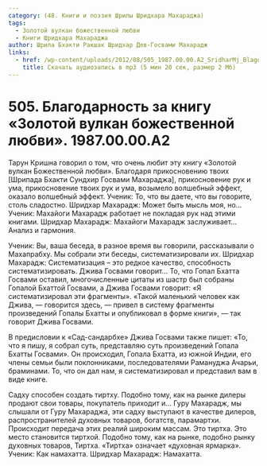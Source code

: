 ```yaml
---
category: (48. Книги и поэзия Шрилы Шридхара Махараджа)
tags:
  - Золотой вулкан божественной любви
  - Книги Шридхара Махараджа
author: Шрила Бхакти Ракшак Шридхар Дев-Госвами Махарадж
links:
  - href: /wp-content/uploads/2012/08/505_1987.00.00.A2_SridharMj_Blagodarnost_za_knigu_Zolotoy_vulkan_bojestvennoy_lyubvi.mp3
    title: Скачать аудиозапись в mp3 (5 мин 20 сек, размер 2 Мб)
---
```


# 505. Благодарность за книгу «Золотой вулкан божественной любви». 1987.00.00.A2

Тарун Кришна говорил о том, что очень любит эту книгу «Золотой вулкан Божественной любви». Благодаря прикосновению твоих [Шрипада Бхакти Сундхир Госвами Махараджа], прикосновение рук и ума, прикосновение твоих рук и ума, возымело волшебный эффект, оказало волшебный эффект. Ученик: То, что вы даете, что вы говорите, столь сладостно. Шридхар Махарадж: Может быть мысль моя, но… Ученик: Махайоги Махарадж работает не покладая рук над этими книгами. Шридхар Махарадж: Махайоги Махарадж заслуживает… Анализ и гармония.

Ученик: Вы, ваша беседа, в разное время вы говорили, рассказывали о Махапрабху. Мы собрали эти беседы, систематизировали их. Шридхар Махарадж: Систематизация – это редкое качество, способность систематизировать. Джива Госвами говорит… То, что Гопал Бхатта Госвами оставил, многочисленные цитаты из шастр был собраны Гопалой Бхаттой Госвами, а Джива Госвами говорит: «Я систематизировал эти фрагменты». «Такой маленький человек как Джива, — говорится здесь, — привел в систему фрагменты произведений Гопалы Бхатты и опубликовал в форме книги», — так говорит Джива Госвами.

В предисловии к «Сад-сандарбхе» Джива Госвами также пишет: «То, что я пишу, я собрал суть, представляю суть произведений Гопала Бхатты Госвами». Он происходил, Гопала Бхатта, из южной Индии, его члены семьи были поклонниками, последователями Рамануджа Ачарьи, браминами. То, что он дал нам, я систематизировал и представил вам в виде книге.

Садху способен создать тиртху. Подобно тому, как на рынке дилеры продают свои товары, покупатель приходит и… Гуру Махарадж, мы слышали от Гуру Махараджа, эти садху выступают в качестве дилеров, распространителей духовных товаров, богатств, парамартхи. Происходит передача этих реалий широким массам. Это тиртха. Это место становится тиртхой. Подобно тому, как на рынке, подобно рынку духовных товаров, Тиртха. «Тиртха» означает «духовная ярмарка». Ученик: Как намахатта. Шридхар Махарадж: Намахатта.

